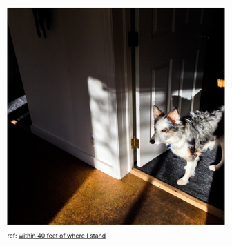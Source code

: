 ![](assets/9456.png) 

ref: [within 40 feet of where I stand ](http://dojo4.com/blog/within-40-feet-of-where-i-stand/)